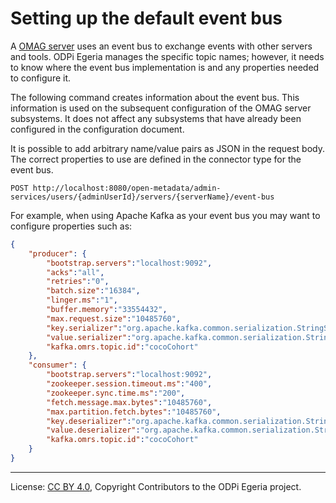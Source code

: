 <!-- SPDX-License-Identifier: CC-BY-4.0 -->
<!-- Copyright Contributors to the ODPi Egeria project. -->

# Setting up the default event bus

A [OMAG server](../concepts/omag-server.md) uses an event bus to exchange events with other
servers and tools.  ODPi Egeria manages the specific topic names;
however, it needs to know where the event bus implementation is and
any properties needed to configure it.

The following command creates information about the event bus.
This information is used on the subsequent configuration of the OMAG server subsystems.
It does not affect any subsystems that have already been configured in the configuration document.

It is possible to add arbitrary name/value pairs as JSON in the
request body.  The correct properties to use are defined in the connector type for the event bus.

```
POST http://localhost:8080/open-metadata/admin-services/users/{adminUserId}/servers/{serverName}/event-bus
```

For example, when using Apache Kafka as your event bus you may want to configure properties such as:

```json
{
	"producer": {
		"bootstrap.servers":"localhost:9092",
		"acks":"all",
		"retries":"0",
		"batch.size":"16384",
		"linger.ms":"1",
		"buffer.memory":"33554432",
		"max.request.size":"10485760",
		"key.serializer":"org.apache.kafka.common.serialization.StringSerializer",
		"value.serializer":"org.apache.kafka.common.serialization.StringSerializer",
		"kafka.omrs.topic.id":"cocoCohort"
	},
	"consumer": {
   		"bootstrap.servers":"localhost:9092",
   		"zookeeper.session.timeout.ms":"400",
   		"zookeeper.sync.time.ms":"200",
   		"fetch.message.max.bytes":"10485760",
   		"max.partition.fetch.bytes":"10485760",
   		"key.deserializer":"org.apache.kafka.common.serialization.StringDeserializer",
   		"value.deserializer":"org.apache.kafka.common.serialization.StringDeserializer",
   		"kafka.omrs.topic.id":"cocoCohort"
	}
}
```



----
License: [CC BY 4.0](https://creativecommons.org/licenses/by/4.0/),
Copyright Contributors to the ODPi Egeria project.